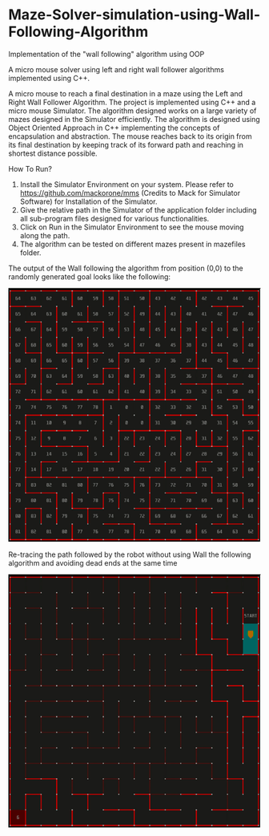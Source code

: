 # Maze-Solver-simulation-using-Wall-Following-Algorithm

Implementation of the "wall following" algorithm using OOP

A micro mouse solver using left and right wall follower algorithms implemented using C++.


A micro mouse to reach a final destination in a maze using the Left and Right Wall Follower Algorithm. The project is implemented using C++ and a micro mouse Simulator. The algorithm designed works on a large variety of mazes designed in the Simulator efficiently. The algorithm is designed using Object Oriented Approach in C++ implementing the concepts of encapsulation and abstraction. The mouse reaches back to its origin from its final destination by keeping track of its forward path and reaching in shortest distance possible.

How To Run?
1. Install the Simulator Environment on your system. Please refer to https://github.com/mackorone/mms (Credits to Mack for Simulator Software) for Installation of the Simulator.
2. Give the relative path in the Simulator of the application folder including all sub-program files designed for various functionalities.
3. Click on Run in the Simulator Environment to see the mouse moving along the path.
4. The algorithm can be tested on different mazes present in mazefiles folder.

The output of the Wall following the algorithm from position (0,0) to the randomly generated goal looks like the following:

<img align="bottom" src="output/forwardmotion.gif"/>

Re-tracing the path followed by the robot without using Wall the following algorithm and avoiding dead ends at the same time

<img align="bottom" src="output/reversemotion.gif"/>
